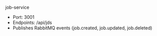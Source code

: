 job-service
- Port: 3001
- Endpoints: /api/jds
- Publishes RabbitMQ events (job.created, job.updated, job.deleted)
